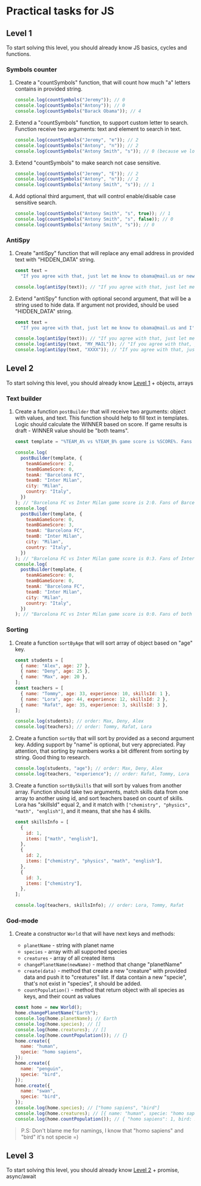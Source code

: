 # Practical tasks for JS

<!-- ## Mock data

<details>
  <summary>users</summary>

  ```
  const users = [
    {
      "_id": "1",
      "name": "Ryu",
      "health": 45,
      "attack": 4,
      "defense": 3,
      "source": "http://www.fightersgeneration.com/np5/char/ssf2hd/ryu-hdstance.gif"
    },
    {
      "_id": "2",
      "name": "Dhalsim",
      "health": 60,
      "attack": 3,
      "defense": 1,
      "source": "http://www.fightersgeneration.com/np5/char/ssf2hd/dhalsim-hdstance.gif"
    },
    {
      "_id": "3",
      "name": "Guile",
      "health": 45,
      "attack": 4,
      "defense": 3,
      "source": "http://www.fightersgeneration.com/np5/char/ssf2hd/guile-hdstance.gif"
    },
    {
      "_id": "4",
      "name": "Zangief",
      "health": 60,
      "attack": 4,
      "defense": 1,
      "source": "http://www.fightersgeneration.com/np5/char/ssf2hd/zangief-hdstance.gif"
    },
    {
      "_id": "5",
      "name": "Ken",
      "health": 45,
      "attack": 3,
      "defense": 4,
      "source": "http://www.fightersgeneration.com/np5/char/ssf2hd/ken-hdstance.gif"
    },
    {
      "_id": "6",
      "name": "Bison",
      "health": 45,
      "attack": 5,
      "defense": 4,
      "source": "http://www.fightersgeneration.com/np5/char/ssf2hd/bison-hdstance.gif"
    },
    {
      "_id": "7",
      "name": "Chun-Li",
      "health": 40,
      "attack": 3,
      "defense": 8,
      "source": "http://www.fightersgeneration.com/np5/char/ssf2hd/chunli-hdstance.gif"
    },
    {
      "_id": "8",
      "name": "Blanka",
      "health": 80,
      "attack": 8,
      "defense": 2,
      "source": "http://www.fightersgeneration.com/np5/char/ssf2hd/blanka-hdstance.gif"
    },
    {
      "_id": "9",
      "name": "E.Honda",
      "health": 50,
      "attack": 5,
      "defense": 5,
      "source": "http://www.fightersgeneration.com/np5/char/ssf2hd/ehonda-hdstance.gif"
    },
    {
      "_id": "10",
      "name": "Balrog",
      "health": 55,
      "attack": 4,
      "defense": 6,
      "source": "http://www.fightersgeneration.com/np5/char/ssf2hd/balrog-hdstance.gif"
    },
    {
      "_id": "11",
      "name": "Vega",
      "health": 50,
      "attack": 4,
      "defense": 7,
      "source": "http://www.fightersgeneration.com/np5/char/ssf2hd/vega-hdstance.gif"
    },
    {
      "_id": "12",
      "name": "Sagat",
      "health": 55,
      "attack": 4,
      "defense": 6,
      "source": "http://www.fightersgeneration.com/np5/char/ssf2hd/sagat-hdstance.gif"
    },
    {
      "_id": "13",
      "name": "Cammy",
      "health": 45,
      "attack": 4,
      "defense": 7,
      "source": "http://www.fightersgeneration.com/np5/char/ssf2hd/cammy-hdstance.gif"
    },
    {
      "_id": "14",
      "name": "Fei Long",
      "health": 80,
      "attack": 2,
      "defense": 3,
      "source": "http://www.fightersgeneration.com/np5/char/ssf2hd/feilong-hdstance.gif"
    },
    {
      "_id": "15",
      "name": "Dee Jay",
      "health": 50,
      "attack": 5,
      "defense": 5,
      "source": "http://www.fightersgeneration.com/np5/char/ssf2hd/deejay-hdstance.gif"
    },
    {
      "_id": "16",
      "name": "T.Hawk",
      "health": 60,
      "attack": 5,
      "defense": 3,
      "source": "http://www.fightersgeneration.com/np5/char/ssf2hd/thawk-hdstance.gif"
    },
    {
      "_id": "17",
      "name": "Akuma",
      "health": 70,
      "attack": 5,
      "defense": 5,
      "source": "http://www.fightersgeneration.com/np5/char/ssf2hd/akuma-hdstance.gif"
    }
  ]
  ```
</details> -->

## Level 1

To start solving this level, you should already know JS basics, cycles and functions.

### Symbols counter

1. Create a "countSymbols" function, that will count how much "a" letters contains in provided string.

   ```js
   console.log(countSymbols("Jeremy")); // 0
   console.log(countSymbols("Antony")); // 0
   console.log(countSymbols("Barack Obama")); // 4
   ```

2. Extend a "countSymbols" function, to support custom letter to search. Function receive two arguments: text and element to search in text.

   ```js
   console.log(countSymbols("Jeremy", "e")); // 2
   console.log(countSymbols("Antony", "n")); // 2
   console.log(countSymbols("Antony Smith", "s")); // 0 (because we looking for small "s", but in "Smith" we have big "S")
   ```

3. Extend "countSymbols" to make search not case sensitive.

   ```js
   console.log(countSymbols("Jeremy", "E")); // 2
   console.log(countSymbols("Antony", "n")); // 2
   console.log(countSymbols("Antony Smith", "s")); // 1
   ```

4. Add optional third argument, that will control enable/disable case sensitive search.

   ```js
   console.log(countSymbols("Antony Smith", "s", true)); // 1
   console.log(countSymbols("Antony Smith", "s", false)); // 0
   console.log(countSymbols("Antony Smith", "s")); // 0
   ```

### AntiSpy

1. Create "antiSpy" function that will replace any email address in provided text with "HIDDEN_DATA" string.

   ```js
   const text =
     "If you agree with that, just let me know to obama@mail.us or newpower@gmail.com and I'll reach out as soon as possible.";
   ```

   ```js
   console.log(antiSpy(text)); // "If you agree with that, just let me know to HIDDEN_DATA or HIDDEN_DATA and I'll reach out as soon as possible."
   ```

2. Extend "antiSpy" function with optional second argument, that will be a string used to hide data. If argument not provided, should be used "HIDDEN_DATA" string.

   ```js
   const text =
     "If you agree with that, just let me know to obama@mail.us and I'll reach out as soon as possible.";
   ```

   ```js
   console.log(antiSpy(text)); // "If you agree with that, just let me know to HIDDEN_DATA or HIDDEN_DATA and I'll reach out as soon as possible."
   console.log(antiSpy(text, "MY_MAIL")); // "If you agree with that, just let me know to MY_MAIL or MY_MAIL and I'll reach out as soon as possible."
   console.log(antiSpy(text, "XXXX")); // "If you agree with that, just let me know to XXXX or XXXX and I'll reach out as soon as possible."
   ```

## Level 2

To start solving this level, you should already know [Level 1](#level-1) + objects, arrays

### Text builder

1. Create a function `postBuilder` that will receive two arguments: object with values, and text. This function should help to fill text in templates. Logic should calculate the WINNER based on score. If game results is draft - WINNER value should be "both teams".

   ```js
   const template = "%TEAM_A% vs %TEAM_B% game score is %SCORE%. Fans of %WINNER% already started celebrating on the streets of the %GAME_CITY%, %GAME_COUNTRY%".
   ```

   ```js
   console.log(
     postBuilder(template, {
       teamAGameScore: 2,
       teamBGameScore: 0,
       teamA: "Barcelona FC",
       teamB: "Inter Milan",
       city: "Milan",
       country: "Italy",
     })
   ); // "Barcelona FC vs Inter Milan game score is 2:0. Fans of Barcelona FC are already started celebrating on the streets of the Milan, Italy."
   console.log(
     postBuilder(template, {
       teamAGameScore: 0,
       teamBGameScore: 3,
       teamA: "Barcelona FC",
       teamB: "Inter Milan",
       city: "Milan",
       country: "Italy",
     })
   ); // "Barcelona FC vs Inter Milan game score is 0:3. Fans of Inter Milan are already started celebrating on the streets of the Milan, Italy."
   console.log(
     postBuilder(template, {
       teamAGameScore: 0,
       teamBGameScore: 0,
       teamA: "Barcelona FC",
       teamB: "Inter Milan",
       city: "Milan",
       country: "Italy",
     })
   ); // "Barcelona FC vs Inter Milan game score is 0:0. Fans of both teams are already started celebrating on the streets of the Milan, Italy."
   ```

### Sorting

1. Create a function `sortByAge` that will sort array of object based on "age" key.

   ```js
   const students = [
     { name: "Alex", age: 27 },
     { name: "Deny", age: 25 },
     { name: "Max", age: 20 },
   ];
   const teachers = [
     { name: "Tommy", age: 33, experience: 10, skillsId: 1 },
     { name: "Lora", age: 44, experience: 12, skillsId: 2 },
     { name: "Rafat", age: 35, experience: 3, skillsId: 3 },
   ];
   ```

   ```js
   console.log(students); // order: Max, Deny, Alex
   console.log(teachers); // order: Tommy, Rafat, Lora
   ```

2. Create a function `sortBy` that will sort by provided as a second argument key. Adding support by "name" is optional, but very appreciated. Pay attention, that sorting by numbers works a bit different from sorting by string. Good thing to research.

   ```js
   console.log(students, "age"); // order: Max, Deny, Alex
   console.log(teachers, "experience"); // order: Rafat, Tommy, Lora
   ```

3. Create a function `sortBySkills` that will sort by values from another array. Function should take two arguments, match skills data from one array to another using id, and sort teachers based on count of skills. Lora has "skillsId" equal 2, and it match with `["chemistry", "physics", "math", "english"]`, and it means, that she has 4 skills.

   ```js
   const skillsInfo = [
     {
       id: 1,
       items: ["math", "english"],
     },
     {
       id: 2,
       items: ["chemistry", "physics", "math", "english"],
     },
     {
       id: 3,
       items: ["chemistry"],
     },
   ];
   ```

   ```js
   console.log(teachers, skillsInfo); // order: Lora, Tommy, Rafat
   ```

### God-mode

1. Create a constructor `World` that will have next keys and methods:

   - `planetName` - string with planet name
   - `species` - array with all supported species
   - `creatures` - array of all created items
   - `changePlanetName(newName)` - method that change "planetName"
   - `create(data)` - method that create a new "creature" with provided data and push it to "creatures" list. If data contain a new "specie", that's not exist in "species", it should be added.
   - `countPopulation()` - method that return object with all species as keys, and their count as values

   ```js
   const home = new World();
   home.changePlanetName("Earth");
   console.log(home.planetName); // Earth
   console.log(home.species); // []
   console.log(home.creatures); // []
   console.log(home.countPopulation()); // {}
   home.create({
     name: "human",
     specie: "homo sapiens",
   });
   home.create({
     name: "penguin",
     specie: "bird",
   });
   home.create({
     name: "swan",
     specie: "bird",
   });
   console.log(home.species); // ["homo sapiens", "bird"]
   console.log(home.creatures); // [{ name: "human", specie: "homo sapiens" }, { name: "penguin", ...
   console.log(home.countPopulation()); // { "homo sapiens": 1, bird: 2 }
   ```

> P.S: Don't blame me for namings, I know that "homo sapiens" and "bird" it's not specie =)

## Level 3

To start solving this level, you should already know [Level 2](#level-2) + promise, async/await